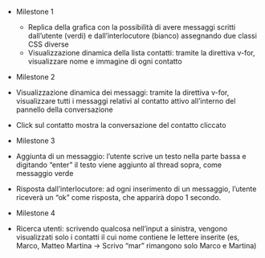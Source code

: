 
- Milestone 1

    - Replica della grafica con la possibilità di avere messaggi scritti dall’utente (verdi) e
    dall’interlocutore (bianco) assegnando due classi CSS diverse
    - Visualizzazione dinamica della lista contatti: tramite la direttiva v-for, visualizzare
    nome e immagine di ogni contatto



- Milestone 2

- Visualizzazione dinamica dei messaggi: tramite la direttiva v-for, visualizzare tutti i messaggi relativi al contatto attivo all’interno del pannello della conversazione
- Click sul contatto mostra la conversazione del contatto cliccato




- Milestone 3

- Aggiunta di un messaggio: l’utente scrive un testo nella parte bassa e digitando
“enter” il testo viene aggiunto al thread sopra, come messaggio verde
- Risposta dall’interlocutore: ad ogni inserimento di un messaggio, l’utente riceverà
un “ok” come risposta, che apparirà dopo 1 secondo.




- Milestone 4

- Ricerca utenti: scrivendo qualcosa nell’input a sinistra, vengono visualizzati solo i
    contatti il cui nome contiene le lettere inserite (es, Marco, Matteo Martina -> Scrivo
    “mar” rimangono solo Marco e Martina)

    







